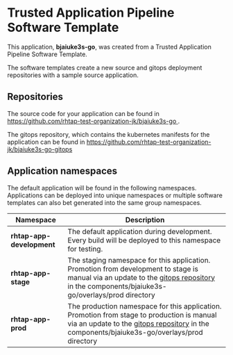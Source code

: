 # Trusted Application Pipeline Software Template

This application, **bjaiuke3s-go**, was created from a Trusted Application Pipeline Software Template.

The software templates create a new source and gitops deployment repositories with a sample source application. 

## Repositories

The source code for your application can be found in [https://github.com/rhtap-test-organization-jk/bjaiuke3s-go ](https://github.com/rhtap-test-organization-jk/bjaiuke3s-go ).
 
The gitops repository, which contains the kubernetes manifests for the application can be found in 
[https://github.com/rhtap-test-organization-jk/bjaiuke3s-go-gitops ](https://github.com/rhtap-test-organization-jk/bjaiuke3s-go-gitops ) 

## Application namespaces 

The default application will be found in the following namespaces. Applications can be deployed into unique namespaces or multiple software templates can also bet generated into the same group namespaces.  

|  Namespace   |  Description   |  
| -------- | -------- |   
| **rhtap-app-development** | The default application during development. Every build will be deployed to this namespace for testing. | 
| **rhtap-app-stage** | The staging namespace for this application. Promotion from development to stage is manual via an update to the [gitops repository](https://github.com/rhtap-test-organization-jk/bjaiuke3s-go-gitops ) in the components/bjaiuke3s-go/overlays/prod directory |  
| **rhtap-app-prod** | The production namespace for this application. Promotion from stage to production is manual via an update to the [gitops repository](https://github.com/rhtap-test-organization-jk/bjaiuke3s-go-gitops ) in the components/bjaiuke3s-go/overlays/prod directory | 